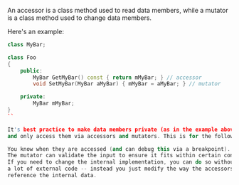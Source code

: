 An accessor is a class method used to read data members,
while a mutator is a class method used to change data members.

Here's an example:

```cpp
class MyBar;

class Foo
{
    public:
        MyBar GetMyBar() const { return mMyBar; } // accessor
        void SetMyBar(MyBar aMyBar) { mMyBar = aMyBar; } // mutator

    private:
        MyBar mMyBar;
}
``

It's best practice to make data members private (as in the example above) 
and only access them via accessors and mutators. This is for the following reasons:

You know when they are accessed (and can debug this via a breakpoint).
The mutator can validate the input to ensure it fits within certain constraints.
If you need to change the internal implementation, you can do so without breaking 
a lot of external code -- instead you just modify the way the accessors/mutators 
reference the internal data.


